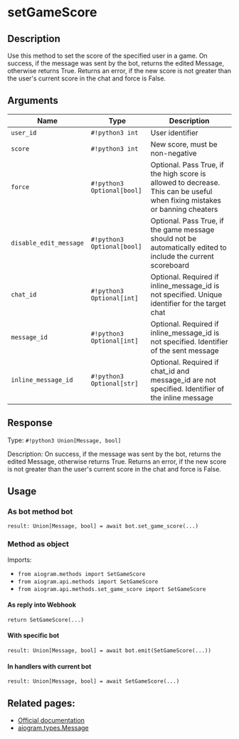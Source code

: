 # setGameScore

## Description

Use this method to set the score of the specified user in a game. On success, if the message was sent by the bot, returns the edited Message, otherwise returns True. Returns an error, if the new score is not greater than the user's current score in the chat and force is False.


## Arguments

| Name | Type | Description |
| - | - | - |
| `user_id` | `#!python3 int` | User identifier |
| `score` | `#!python3 int` | New score, must be non-negative |
| `force` | `#!python3 Optional[bool]` | Optional. Pass True, if the high score is allowed to decrease. This can be useful when fixing mistakes or banning cheaters |
| `disable_edit_message` | `#!python3 Optional[bool]` | Optional. Pass True, if the game message should not be automatically edited to include the current scoreboard |
| `chat_id` | `#!python3 Optional[int]` | Optional. Required if inline_message_id is not specified. Unique identifier for the target chat |
| `message_id` | `#!python3 Optional[int]` | Optional. Required if inline_message_id is not specified. Identifier of the sent message |
| `inline_message_id` | `#!python3 Optional[str]` | Optional. Required if chat_id and message_id are not specified. Identifier of the inline message |



## Response

Type: `#!python3 Union[Message, bool]`

Description: On success, if the message was sent by the bot, returns the edited Message, otherwise returns True. Returns an error, if the new score is not greater than the user's current score in the chat and force is False.


## Usage


### As bot method bot

```python3
result: Union[Message, bool] = await bot.set_game_score(...)
```

### Method as object

Imports:

- `from aiogram.methods import SetGameScore`
- `from aiogram.api.methods import SetGameScore`
- `from aiogram.api.methods.set_game_score import SetGameScore`

#### As reply into Webhook
```python3
return SetGameScore(...)
```

#### With specific bot
```python3
result: Union[Message, bool] = await bot.emit(SetGameScore(...))
```

#### In handlers with current bot
```python3
result: Union[Message, bool] = await SetGameScore(...)
```


## Related pages:

- [Official documentation](https://core.telegram.org/bots/api#setgamescore)
- [aiogram.types.Message](../types/message.md)
